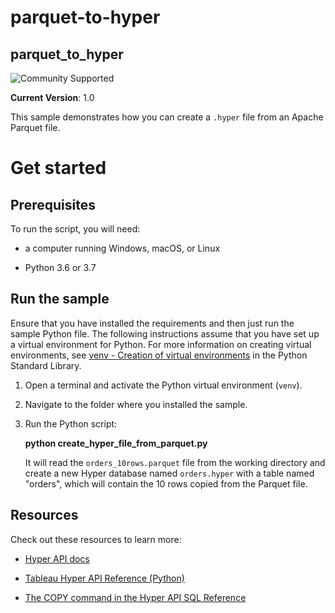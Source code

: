 # parquet-to-hyper
## __parquet_to_hyper__

![Community Supported](https://img.shields.io/badge/Support%20Level-Community%20Supported-53bd92.svg)

__Current Version__: 1.0

This sample demonstrates how you can create a `.hyper` file from an Apache Parquet file.

# Get started

## __Prerequisites__

To run the script, you will need:

- a computer running Windows, macOS, or Linux

- Python 3.6 or 3.7

## Run the sample

Ensure that you have installed the requirements and then just run the sample Python file.
The following instructions assume that you have set up a virtual environment for Python. For more information on
creating virtual environments, see [venv - Creation of virtual environments](https://docs.python.org/3/library/venv.html)
in the Python Standard Library.

1. Open a terminal and activate the Python virtual environment (`venv`).

1. Navigate to the folder where you installed the sample.

1. Run the Python script:
   
   **python create_hyper_file_from_parquet.py**

   It will read the `orders_10rows.parquet` file from the working directory and create a new Hyper database
   named `orders.hyper` with a table named "orders", which will contain the 10 rows copied from the Parquet file.

## __Resources__
Check out these resources to learn more:

- [Hyper API docs](https://tableau.github.io/hyper-db)

- [Tableau Hyper API Reference (Python)](https://tableau.github.io/hyper-db/lang_docs/py/index.html)

- [The COPY command in the Hyper API SQL Reference](https://tableau.github.io/hyper-db/docs/sql/command/copy_from)
